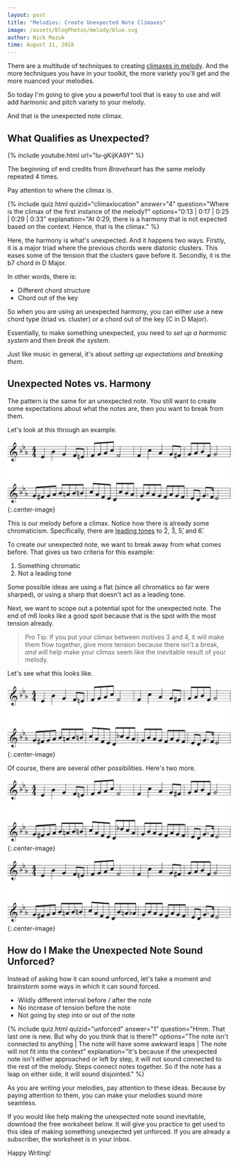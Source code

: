 ```yaml
---
layout: post
title: "Melodies: Create Unexpected Note Climaxes"
image: /assets/blogPhotos/melody/blue.svg
author: Nick Mazuk
time: August 31, 2018
---
```


There are a multitude of techniques to creating [climaxes in melody](/blog/4WaysToAddMeaningToYourMelody). And the more techniques you have in your toolkit, the more variety you'll get and the more nuanced your melodies.

So today I'm going to give you a powerful tool that is easy to use and will add harmonic and pitch variety to your melody.

And that is the unexpected note climax.

<!--end-of-intro-->

## What Qualifies as Unexpected?

{% include youtube.html url="lu-gKijKA9Y" %}

The beginning of end credits from *Braveheart* has the same melody repeated 4 times.

Pay attention to where the climax is.

{% include quiz.html quizid="climaxlocation" answer="4" question="Where is the climax of the first instance of the melody?" options="0:13 | 0:17 | 0:25 | 0:29 | 0:33" explanation="At 0:29, there is a harmony that is not expected based on the context. Hence, that is the climax." %}

Here, the harmony is what's unexpected. And it happens two ways. Firstly, it is a major triad where the previous chords were diatonic clusters. This eases some of the tension that the clusters gave before it. Secondly, it is the b7 chord in D Major.

In other words, there is:

- Different chord structure
- Chord out of the key

So when you are using an unexpected harmony, you can either use a new chord type (triad vs. cluster) or a chord out of the key (C in D Major).

Essentially, to make something unexpected, you need to *set up a harmonic system* and then *break the system*.

Just like music in general, it's about *setting up expectations and breaking them*.

## Unexpected Notes vs. Harmony

The pattern is the same for an unexpected note. You still want to create some expectations about what the notes are, then you want to break from them.

Let's look at this through an example.

![Original Melody](/blog/resources/unexpectedNoteOriginal.png "Original Melody"){:.center-image}

This is our melody before a climax. Notice how there is already some chromaticism. Specifically, there are [leading tones](/blog/IncreasePitchVarietyInYourMelody#3-use-leading-tones-to-increase-tension) to 2&#770;, 3&#770;, 5&#770;, and 6&#770;.

To create our unexpected note, we want to break away from what comes before. That gives us two criteria for this example:

1. Something chromatic
2. Not a leading tone

Some possible ideas are using a flat (since all chromatics so far were sharped), or using a sharp that doesn't act as a leading tone.

Next, we want to scope out a potential spot for the unexpected note. The end of m6 looks like a good spot because that is the spot with the most tension already.

> Pro Tip: If you put your climax between motives 3 and 4, it will make them flow together, give more tension because there isn't a break, *and* will help make your climax seem like the inevitable result of your melody.

Let's see what this looks like.

![Unexpected Note 1](/blog/resources/unexpectedNote1.png "Unexpected Note 1"){:.center-image}

Of course, there are several other possibilities. Here's two more.

![Unexpected Note 2](/blog/resources/unexpectedNote2.png "Unexpected Note 2"){:.center-image}

![Unexpected Note 3](/blog/resources/unexpectedNote3.png "Unexpected Note 3"){:.center-image}

## How do I Make the Unexpected Note Sound Unforced?

Instead of asking how it can sound unforced, let's take a moment and brainstorm some ways in which it can sound forced.

- Wildly different interval before / after the note
- No increase of tension before the note
- Not going by step into or out of the note

{% include quiz.html quizid="unforced" answer="1" question="Hmm. That last one is new. But why do you think that is there?" options="The note isn't connected to anything | The note will have some awkward leaps | The note will not fit into the context" explanation="It's because if the unexpected note isn't either approached or left by step, it will not sound connected to the rest of the melody. Steps connect notes together. So if the note has a leap on either side, it will sound disjointed." %}

As you are writing your melodies, pay attention to these ideas. Because by paying attention to them, you can make your melodies sound more seamless.

If you would like help making the unexpected note sound inevitable, download the free worksheet below. It will give you practice to get used to this idea of making something unexpected yet unforced. If you are already a subscriber, the worksheet is in your inbox.

Happy Writing!
